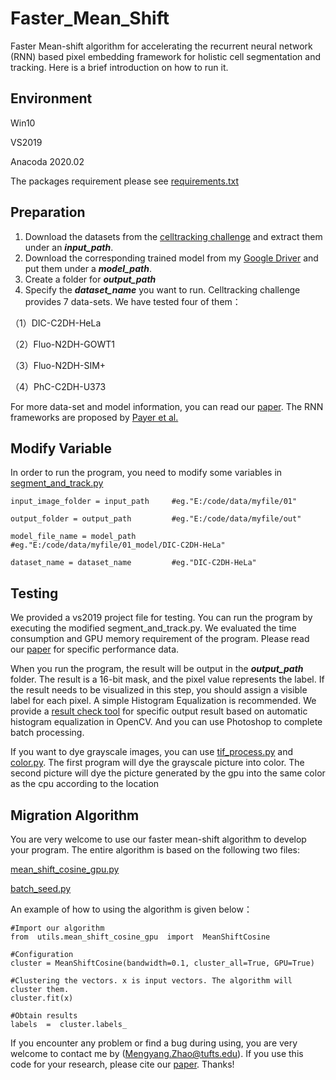 

# Faster_Mean_Shift

Faster Mean-shift algorithm for accelerating the recurrent neural network (RNN) based pixel embedding framework for holistic cell segmentation and tracking. Here is a brief introduction on how to run it.


##  Environment
Win10

VS2019

Anacoda 2020.02

The packages requirement please see [requirements.txt](https://github.com/masqm/Faster_Mean_Shift/blob/master/requirements.txt "requirements.txt")


## Preparation
1. Download the datasets from the [celltracking challenge](http://www.celltrackingchallenge.net/) and extract them under an ***input_path***. 
2. Download the corresponding trained model from my [Google Driver](https://drive.google.com/drive/folders/1j1X0RFj0YOFYgKThM2p6HkEKxIQgtxo0?usp=sharing) and put them under a ***model_path***.
3. Create a folder for ***output_path***
4. Specify the ***dataset_name*** you want to run. Celltracking challenge provides 7 data-sets. We have tested four of them：

（1）DIC-C2DH-HeLa

（2）Fluo-N2DH-GOWT1

（3）Fluo-N2DH-SIM+

（4）PhC-C2DH-U373

For more data-set and model information, you can read our [paper](https://arxiv.org/abs/2007.14283). The RNN frameworks are proposed by [Payer et al.](https://www.sciencedirect.com/science/article/pii/S136184151930057X?via%3Dihub)

## Modify Variable
In order to run the program, you need to modify some variables in [segment_and_track.py](https://github.com/masqm/Faster_Mean_Shift/blob/master/bin/segment_and_track.py "segment_and_track.py")

    input_image_folder = input_path		#eg."E:/code/data/myfile/01"
    
    output_folder = output_path 		#eg."E:/code/data/myfile/out"
    
    model_file_name = model_path		#eg."E:/code/data/myfile/01_model/DIC-C2DH-HeLa"
    
    dataset_name = dataset_name 		#eg."DIC-C2DH-HeLa"

## Testing
We provided a vs2019 project file for testing. You can run the program by executing the modified segment_and_track.py. We evaluated the time consumption and GPU memory requirement of the program. Please read our [paper](https://doi.org/10.1016/j.media.2021.102048) for specific performance data. 

When you run the program, the result will be output in the ***output_path*** folder.  The result is a 16-bit mask, and the pixel value represents the label. If the result needs to be visualized in this step, you should assign a visible label for each pixel. A simple Histogram Equalization is recommended. We provide a [result check tool](https://github.com/masqm/Faster-Mean-Shift/blob/master/bin/postprocess.py) for specific output result based on automatic histogram equalization in OpenCV. And you can use Photoshop to complete batch processing.

If you want to dye grayscale images, you can use [tif_process.py](https://github.com/masqm/Faster-Mean-Shift/blob/master/bin/color/tif_process.py "tif_process.py") and [color.py](https://github.com/masqm/Faster-Mean-Shift/blob/master/bin/color/color.py). The first program will dye the grayscale picture into color. The second picture will dye the picture generated by the gpu into the same color as the cpu according to the location

## Migration Algorithm
You are very welcome to use our faster mean-shift algorithm to develop your program. The entire algorithm is based on the following two files:

[mean_shift_cosine_gpu.py](https://github.com/masqm/Faster_Mean_Shift/blob/master/utils/mean_shift_cosine_gpu.py "mean_shift_cosine_gpu.py")

[batch_seed.py](https://github.com/masqm/Faster_Mean_Shift/blob/master/utils/batch_seed.py "batch_seed.py")

An example of how to using the algorithm is given below：

    #Import our algorithm
    from  utils.mean_shift_cosine_gpu  import  MeanShiftCosine
    
    #Configuration
    cluster = MeanShiftCosine(bandwidth=0.1, cluster_all=True, GPU=True)
    
    #Clustering the vectors. x is input vectors. The algorithm will cluster them.
    cluster.fit(x)
    
    #Obtain results
    labels  =  cluster.labels_

If you encounter any problem or find a bug during using, you are very welcome to contact me by (Mengyang.Zhao@tufts.edu). If you use this code for your research, please cite our [paper](https://arxiv.org/abs/2007.14283). Thanks!
